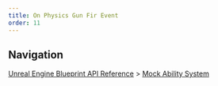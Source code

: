 ```yaml
---
title: On Physics Gun Fir Event
order: 11
---
```

## Navigation

[Unreal Engine Blueprint API Reference](https://dev.epicgames.com/documentation/en-us/unreal-engine/BlueprintAPI) > [Mock Ability System](https://dev.epicgames.com/documentation/en-us/unreal-engine/BlueprintAPI/MockAbilitySystem)
